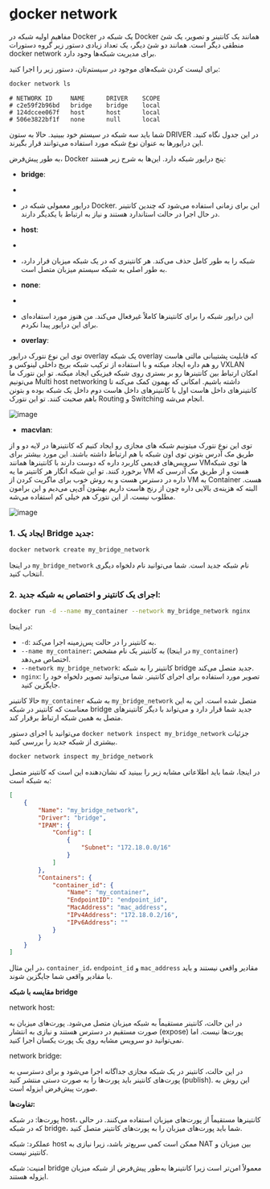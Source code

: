 # ِdocker network

مفاهیم اولیه شبکه در Docker
یک شبکه در Docker همانند یک کانتینر و تصویر، یک شئ منطقی دیگر است. همانند دو شئ دیگر، یک تعداد زیادی دستور زیر گروه دستورات docker network برای مدیریت شبکه‌ها وجود دارد.

برای لیست کردن شبکه‌های موجود در سیستم‌تان، دستور زیر را اجرا کنید:

```bash
docker network ls
```

```
# NETWORK ID     NAME      DRIVER    SCOPE
# c2e59f2b96bd   bridge    bridge    local
# 124dccee067f   host      host      local
# 506e3822bf1f   none      null      local
```

شما باید سه شبکه در سیستم خود ببینید. حالا به ستون DRIVER در این جدول نگاه کنید. این درایورها به عنوان نوع شبکه مورد استفاده می‌توانند قرار بگیرند.

به طور پیش‌فرض، Docker پنج درایور شبکه دارد. این‌ها به شرح زیر هستند:

- **bridge**:
-
-   درایور معمولی شبکه در Docker. این برای زمانی استفاده می‌شود که چندین کانتینر در حال اجرا در حالت استاندارد هستند و نیاز به ارتباط با یکدیگر دارند.
  
- **host**:
-
- شبکه را به طور کامل حذف می‌کند. هر کانتینری که در یک شبکه میزبان قرار دارد، به طور اصلی به شبکه سیستم میزبان متصل است.

- **none**:
-
- این درایور شبکه را برای کانتینرها کاملاً غیرفعال می‌کند. من هنوز مورد استفاده‌ای برای این درایور پیدا نکردم.

- **overlay**:


توی این نوع نتورک درایور overlay یک شبکه overlay که قابلیت پشتیبانی مالتی هاست رو هم داره ایجاد میکنه و با استفاده از ترکیب شبکه بریج داخلی لینوکس و VXLAN امکان ارتباط بین کانتینرها رو بر بستری روی شبکه فیزیکی ایجاد میکنه. تو این نتورک ما می‌تونیم Multi host networking داشته باشیم. امکانی که بهمون کمک می‌کنه تا کانتینرهای داخل هاست اول با کانتینرهای داخل هاست دوم داخل یک شبکه بوده و بتونن باهم صحبت کنند. تو این نتورک Routing و Switching انجام می‌شه.


![image](https://github.com/user-attachments/assets/025cca53-b315-4838-8763-c6e03e40e0a0)



- **macvlan**:

توی این نوع نتورک میتونیم شبکه های مجازی رو ایجاد کنیم که کانتینرها در لایه دو و از طریق مک آدرس بتونن توی اون شبکه با هم ارتباط داشته باشند. این مورد بیشتر برای سرویس‌های قدیمی کاربرد داره که دوست دارند با کانتینرها همانند VM‌ها توی شبکه برخورد کنند. تو این شبکه انگار هر کانتینر ما یه VM هست و از طریق مک آدرسی که داره در دسترس هست و یه روش خوب برای ماگریت کردن از VM به Container هست. البته که هزینه‌ی بالایی داره چون از رنج هاست داریم بهشون آی‌پی می‌دیم و این برامون مطلوب نیست. از این نتورک هم خیلی کم استفاده می‌شه.


![image](https://github.com/user-attachments/assets/4095805a-3ef2-40ba-9380-909a56a15cac)



### 1. ایجاد یک Bridge جدید:

```bash
docker network create my_bridge_network
```

در اینجا `my_bridge_network` نام شبکه جدید است. شما می‌توانید نام دلخواه دیگری انتخاب کنید.

### 2. اجرای یک کانتینر و اختصاص به شبکه جدید:

```bash
docker run -d --name my_container --network my_bridge_network nginx
```

در اینجا:

- `-d`: به کانتینر را در حالت پس‌زمینه اجرا می‌کند.
- `--name my_container`: به کانتینر یک نام مشخص (در اینجا `my_container`) اختصاص می‌دهد.
- `--network my_bridge_network`: کانتینر را به شبکه bridge جدید متصل می‌کند.
- `nginx`: تصویر مورد استفاده برای اجرای کانتینر. شما می‌توانید تصویر دلخواه خود را جایگزین کنید.

حالا کانتینر `my_container` به شبکه `my_bridge_network` متصل شده است. این به این معناست که کانتینر در شبکه bridge جدید شما قرار دارد و می‌تواند با دیگر کانتینرهای متصل به همین شبکه ارتباط برقرار کند.

می‌توانید با اجرای دستور `docker network inspect my_bridge_network` جزئیات بیشتری از شبکه جدید را بررسی کنید.

```bash
docker network inspect my_bridge_network
```

در اینجا، شما باید اطلاعاتی مشابه زیر را ببینید که نشان‌دهنده این است که کانتینر متصل به شبکه است:

```json
[
    {
        "Name": "my_bridge_network",
        "Driver": "bridge",
        "IPAM": {
            "Config": [
                {
                    "Subnet": "172.18.0.0/16"
                }
            ]
        },
        "Containers": {
            "container_id": {
                "Name": "my_container",
                "EndpointID": "endpoint_id",
                "MacAddress": "mac_address",
                "IPv4Address": "172.18.0.2/16",
                "IPv6Address": ""
            }
        }
    }
]
```

در این مثال، `container_id`، `endpoint_id` و `mac_address` مقادیر واقعی نیستند و باید با مقادیر واقعی شما جایگزین شوند.


 **مقایسه با شبکه bridge**


network host: 
    
در این حالت، کانتینر مستقیماً به شبکه میزبان متصل می‌شود. پورت‌های میزبان به صورت مستقیم در دسترس هستند و نیازی به انتشار (expose) پورت‌ها نیست. اما نمی‌توانید دو سرویس مشابه روی یک پورت یکسان اجرا کنید.
    
network bridge: 
    
در این حالت، کانتینر در یک شبکه مجازی جداگانه اجرا می‌شود و برای دسترسی به پورت‌های کانتینر باید پورت‌ها را به صورت دستی منتشر کنید (publish). این روش به صورت پیش‌فرض ایزوله است.
    

**تفاوت‌ها:**

پورت‌ها: در شبکه host، کانتینرها مستقیماً از پورت‌های میزبان استفاده می‌کنند. در حالی که در شبکه bridge، شما باید پورت‌های میزبان را به پورت‌های کانتینر متصل کنید.
    
عملکرد: شبکه host ممکن است کمی سریع‌تر باشد، زیرا نیازی به NAT بین میزبان و کانتینر نیست.
    
امنیت: شبکه bridge معمولاً امن‌تر است زیرا کانتینرها به‌طور پیش‌فرض از شبکه میزبان ایزوله هستند.
